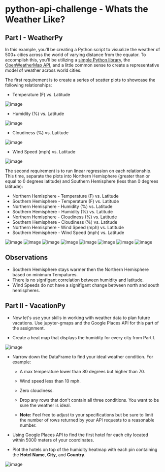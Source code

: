 # python-api-challenge - Whats the Weather Like?

## Part I - WeatherPy

In this example, you'll be creating a Python script to visualize the weather of 500+ cities across the world of varying distance from the equator. To accomplish this, you'll be utilizing a [simple Python library](https://pypi.python.org/pypi/citipy), the [OpenWeatherMap API](https://openweathermap.org/api), and a little common sense to create a representative model of weather across world cities.

The first requirement is to create a series of scatter plots to showcase the following relationships:

* Temperature (F) vs. Latitude

![image](https://user-images.githubusercontent.com/101610081/181096601-c014ecba-07d0-4946-9751-8a3ae99a026f.png)


* Humidity (%) vs. Latitude

![image](https://user-images.githubusercontent.com/101610081/181096670-47309567-611c-4e96-93a5-97a4e2cf612a.png)

* Cloudiness (%) vs. Latitude

![image](https://user-images.githubusercontent.com/101610081/181096728-e4bfb2b0-0f6a-4671-a02d-a35dad1241c6.png)

* Wind Speed (mph) vs. Latitude

![image](https://user-images.githubusercontent.com/101610081/181096780-12e1e62d-1abe-4dbb-85c8-cb23005d0ba0.png)


The second requirement is to run linear regression on each relationship. This time, separate the plots into Northern Hemisphere (greater than or equal to 0 degrees latitude) and Southern Hemisphere (less than 0 degrees latitude):

* Northern Hemisphere - Temperature (F) vs. Latitude
* Southern Hemisphere - Temperature (F) vs. Latitude
* Northern Hemisphere - Humidity (%) vs. Latitude
* Southern Hemisphere - Humidity (%) vs. Latitude
* Northern Hemisphere - Cloudiness (%) vs. Latitude
* Southern Hemisphere - Cloudiness (%) vs. Latitude
* Northern Hemisphere - Wind Speed (mph) vs. Latitude
* Southern Hemisphere - Wind Speed (mph) vs. Latitude

![image](https://user-images.githubusercontent.com/101610081/181097107-805854ad-e64a-4375-bb75-b072c5d1e457.png)
![image](https://user-images.githubusercontent.com/101610081/181097143-b741032e-7ab7-4bcb-90e7-9e9adbf7ef70.png)
![image](https://user-images.githubusercontent.com/101610081/181097174-84c15ca4-fc58-464b-b056-4b0191210a50.png)
![image](https://user-images.githubusercontent.com/101610081/181097298-cfdcea50-8bd5-4237-ac4e-2a10b8a39c6e.png)
![image](https://user-images.githubusercontent.com/101610081/181097326-c2a36420-4b92-4da5-80fd-e85560ac3816.png)
![image](https://user-images.githubusercontent.com/101610081/181097363-3cb326dd-f994-487a-b29b-0b5f5f5573cb.png)
![image](https://user-images.githubusercontent.com/101610081/181097421-48942fe1-0f53-4e6d-89dd-4eb7ca56e7ee.png)
![image](https://user-images.githubusercontent.com/101610081/181097459-64336a35-9152-4789-bf70-3d583701f72e.png)

## Observations

* Southern Hemisphere stays warmer then the Northern Hemisphere based on minimum Tempatures.
* There is no signfigant correlation between humidity and latitude.
* Wind Speeds do not have a signifigant change between north and south hemispheres. 


## Part II - VacationPy

* Now let's use your skills in working with weather data to plan future vacations. Use jupyter-gmaps and the Google Places API for this part of the assignment.

* Create a heat map that displays the humidity for every city from Part I.

![image](https://user-images.githubusercontent.com/101610081/181098571-84931e87-338f-4acf-83c9-e8b994d954d1.png)

* Narrow down the DataFrame to find your ideal weather condition. For example:

  * A max temperature lower than 80 degrees but higher than 70.

  * Wind speed less than 10 mph.

  * Zero cloudiness.

  * Drop any rows that don't contain all three conditions. You want to be sure the weather is ideal.

  * **Note:** Feel free to adjust to your specifications but be sure to limit the number of rows returned by your API requests to a reasonable number.

* Using Google Places API to find the first hotel for each city located within 5000 meters of your coordinates.

* Plot the hotels on top of the humidity heatmap with each pin containing the **Hotel Name**, **City**, and **Country**.

![image](https://user-images.githubusercontent.com/101610081/181098784-3ecba04c-fed1-47e3-a37d-f02eed56f009.png)




